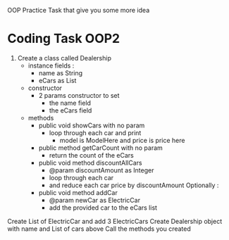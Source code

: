 OOP Practice Task that give you some more idea 
# Coding Task OOP2

1. Create a class called Dealership
   * instance fields : 
     - name as String 
     - eCars as List<ElectricCar>
   * constructor 
     - 2 params constructor to set 
       - the name field
       - the eCars field
   * methods 
     - public void showCars with no param
       - loop through each car and print 
         - model is ModelHere and price is price here
     - public method getCarCount with no param
       - return the count of the eCars
     - public void method discountAllCars
       - @param discountAmount as Integer
       - loop through each car 
       - and reduce each car price by discountAmount
     Optionally : 
     - public void method addCar
       - @param newCar as ElectricCar
       - add the provided car to the eCars list

Create List of ElectricCar and add 3 ElectricCars
Create Dealership object with name and List of cars above 
Call the methods you created